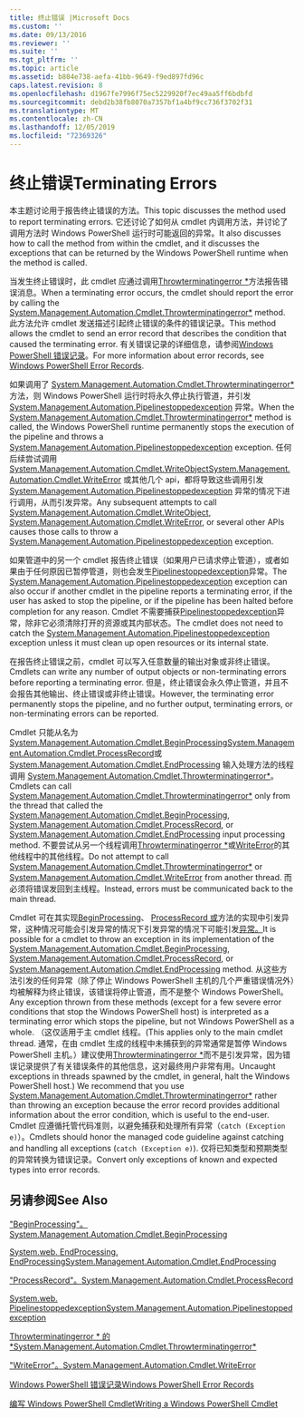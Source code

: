 ```yaml
---
title: 终止错误 |Microsoft Docs
ms.custom: ''
ms.date: 09/13/2016
ms.reviewer: ''
ms.suite: ''
ms.tgt_pltfrm: ''
ms.topic: article
ms.assetid: b804e738-aefa-41bb-9649-f9ed897fd96c
caps.latest.revision: 8
ms.openlocfilehash: d1967fe7996f75ec5229920f7ec49aa5ff6bdbfd
ms.sourcegitcommit: debd2b38fb8070a7357bf1a4bf9cc736f3702f31
ms.translationtype: MT
ms.contentlocale: zh-CN
ms.lasthandoff: 12/05/2019
ms.locfileid: "72369326"
---
```

# <a name="terminating-errors"></a><span data-ttu-id="a9947-102">终止错误</span><span class="sxs-lookup"><span data-stu-id="a9947-102">Terminating Errors</span></span>

<span data-ttu-id="a9947-103">本主题讨论用于报告终止错误的方法。</span><span class="sxs-lookup"><span data-stu-id="a9947-103">This topic discusses the method used to report terminating errors.</span></span> <span data-ttu-id="a9947-104">它还讨论了如何从 cmdlet 内调用方法，并讨论了调用方法时 Windows PowerShell 运行时可能返回的异常。</span><span class="sxs-lookup"><span data-stu-id="a9947-104">It also discusses how to call the method from within the cmdlet, and it discusses the exceptions that can be returned by the Windows PowerShell runtime when the method is called.</span></span>

<span data-ttu-id="a9947-105">当发生终止错误时，此 cmdlet 应通过调用[Throwterminatingerror \*](/dotnet/api/System.Management.Automation.Cmdlet.ThrowTerminatingError)方法报告错误消息。</span><span class="sxs-lookup"><span data-stu-id="a9947-105">When a terminating error occurs, the cmdlet should report the error by calling the [System.Management.Automation.Cmdlet.Throwterminatingerror\*](/dotnet/api/System.Management.Automation.Cmdlet.ThrowTerminatingError) method.</span></span> <span data-ttu-id="a9947-106">此方法允许 cmdlet 发送描述引起终止错误的条件的错误记录。</span><span class="sxs-lookup"><span data-stu-id="a9947-106">This method allows the cmdlet to send an error record that describes the condition that caused the terminating error.</span></span> <span data-ttu-id="a9947-107">有关错误记录的详细信息，请参阅[Windows PowerShell 错误记录](./windows-powershell-error-records.md)。</span><span class="sxs-lookup"><span data-stu-id="a9947-107">For more information about error records, see [Windows PowerShell Error Records](./windows-powershell-error-records.md).</span></span>

<span data-ttu-id="a9947-108">如果调用了 [System.Management.Automation.Cmdlet.Throwterminatingerror\*](/dotnet/api/System.Management.Automation.Cmdlet.ThrowTerminatingError) 方法，则 Windows PowerShell 运行时将永久停止执行管道，并引发[System.Management.Automation.Pipelinestoppedexception](/dotnet/api/System.Management.Automation.PipelineStoppedException) 异常。</span><span class="sxs-lookup"><span data-stu-id="a9947-108">When the [System.Management.Automation.Cmdlet.Throwterminatingerror\*](/dotnet/api/System.Management.Automation.Cmdlet.ThrowTerminatingError) method is called, the  Windows PowerShell runtime permanently stops the execution of the pipeline and throws a [System.Management.Automation.Pipelinestoppedexception](/dotnet/api/System.Management.Automation.PipelineStoppedException) exception.</span></span> <span data-ttu-id="a9947-109">任何后续尝试调用 [System.Management.Automation.Cmdlet.WriteObject](/dotnet/api/System.Management.Automation.Cmdlet.WriteObject)[System.Management.Automation.Cmdlet.WriteError](/dotnet/api/System.Management.Automation.Cmdlet.WriteError) 或其他几个 api，都将导致这些调用引发 [System.Management.Automation.Pipelinestoppedexception](/dotnet/api/System.Management.Automation.PipelineStoppedException) 异常的情况下进行调用，从而引发异常。</span><span class="sxs-lookup"><span data-stu-id="a9947-109">Any subsequent attempts to call [System.Management.Automation.Cmdlet.WriteObject](/dotnet/api/System.Management.Automation.Cmdlet.WriteObject), [System.Management.Automation.Cmdlet.WriteError](/dotnet/api/System.Management.Automation.Cmdlet.WriteError), or several other APIs causes those calls to throw a [System.Management.Automation.Pipelinestoppedexception](/dotnet/api/System.Management.Automation.PipelineStoppedException) exception.</span></span>

<span data-ttu-id="a9947-110">如果管道中的另一个 cmdlet 报告终止错误（如果用户已请求停止管道），或者如果由于任何原因已暂停管道，则也会发生[Pipelinestoppedexception](/dotnet/api/System.Management.Automation.PipelineStoppedException)异常。</span><span class="sxs-lookup"><span data-stu-id="a9947-110">The [System.Management.Automation.Pipelinestoppedexception](/dotnet/api/System.Management.Automation.PipelineStoppedException) exception can also occur if another cmdlet in the pipeline reports a terminating error, if the user has asked to stop the pipeline, or if the pipeline has been halted before completion for any reason.</span></span> <span data-ttu-id="a9947-111">Cmdlet 不需要捕获[Pipelinestoppedexception](/dotnet/api/System.Management.Automation.PipelineStoppedException)异常，除非它必须清除打开的资源或其内部状态。</span><span class="sxs-lookup"><span data-stu-id="a9947-111">The cmdlet does not need to catch the [System.Management.Automation.Pipelinestoppedexception](/dotnet/api/System.Management.Automation.PipelineStoppedException) exception unless it must clean up open resources or its internal state.</span></span>

<span data-ttu-id="a9947-112">在报告终止错误之前，cmdlet 可以写入任意数量的输出对象或非终止错误。</span><span class="sxs-lookup"><span data-stu-id="a9947-112">Cmdlets can write any number of output objects or non-terminating errors before reporting a terminating error.</span></span> <span data-ttu-id="a9947-113">但是，终止错误会永久停止管道，并且不会报告其他输出、终止错误或非终止错误。</span><span class="sxs-lookup"><span data-stu-id="a9947-113">However, the terminating error permanently stops the pipeline, and no further output, terminating errors, or non-terminating errors can be reported.</span></span>

<span data-ttu-id="a9947-114">Cmdlet 只能从名为 [System.Management.Automation.Cmdlet.BeginProcessing](/dotnet/api/System.Management.Automation.Cmdlet.BeginProcessing)[System.Management.Automation.Cmdlet.ProcessRecord](/dotnet/api/System.Management.Automation.Cmdlet.ProcessRecord)或 [System.Management.Automation.Cmdlet.EndProcessing](/dotnet/api/System.Management.Automation.Cmdlet.EndProcessing) 输入处理方法的线程调用 [System.Management.Automation.Cmdlet.Throwterminatingerror\*](/dotnet/api/System.Management.Automation.Cmdlet.ThrowTerminatingError)。</span><span class="sxs-lookup"><span data-stu-id="a9947-114">Cmdlets can call [System.Management.Automation.Cmdlet.Throwterminatingerror\*](/dotnet/api/System.Management.Automation.Cmdlet.ThrowTerminatingError) only from the thread that called the [System.Management.Automation.Cmdlet.BeginProcessing](/dotnet/api/System.Management.Automation.Cmdlet.BeginProcessing), [System.Management.Automation.Cmdlet.ProcessRecord](/dotnet/api/System.Management.Automation.Cmdlet.ProcessRecord), or [System.Management.Automation.Cmdlet.EndProcessing](/dotnet/api/System.Management.Automation.Cmdlet.EndProcessing) input processing method.</span></span> <span data-ttu-id="a9947-115">不要尝试从另一个线程调用[Throwterminatingerror \*](/dotnet/api/System.Management.Automation.Cmdlet.ThrowTerminatingError)或[WriteError](/dotnet/api/System.Management.Automation.Cmdlet.WriteError)的其他线程中的其他线程。</span><span class="sxs-lookup"><span data-stu-id="a9947-115">Do not attempt to call [System.Management.Automation.Cmdlet.Throwterminatingerror\*](/dotnet/api/System.Management.Automation.Cmdlet.ThrowTerminatingError) or [System.Management.Automation.Cmdlet.WriteError](/dotnet/api/System.Management.Automation.Cmdlet.WriteError) from another thread.</span></span> <span data-ttu-id="a9947-116">而必须将错误发回到主线程。</span><span class="sxs-lookup"><span data-stu-id="a9947-116">Instead, errors must be communicated back to the main thread.</span></span>

<span data-ttu-id="a9947-117">Cmdlet 可在其实现[BeginProcessing](/dotnet/api/System.Management.Automation.Cmdlet.BeginProcessing)、 [ProcessRecord 或](/dotnet/api/System.Management.Automation.Cmdlet.ProcessRecord)方法的实现中引发异常，这种情况可能会引发异常的情况下引发异常的情况下可能引发[异常。](/dotnet/api/System.Management.Automation.Cmdlet.EndProcessing)</span><span class="sxs-lookup"><span data-stu-id="a9947-117">It is possible for a cmdlet to throw an exception in its implementation of the [System.Management.Automation.Cmdlet.BeginProcessing](/dotnet/api/System.Management.Automation.Cmdlet.BeginProcessing), [System.Management.Automation.Cmdlet.ProcessRecord](/dotnet/api/System.Management.Automation.Cmdlet.ProcessRecord), or [System.Management.Automation.Cmdlet.EndProcessing](/dotnet/api/System.Management.Automation.Cmdlet.EndProcessing) method.</span></span> <span data-ttu-id="a9947-118">从这些方法引发的任何异常（除了停止 Windows PowerShell 主机的几个严重错误情况外）均被解释为终止错误，该错误将停止管道，而不是整个 Windows PowerShell。</span><span class="sxs-lookup"><span data-stu-id="a9947-118">Any exception thrown from these methods (except for a few severe error conditions that stop the Windows PowerShell host) is interpreted as a terminating error which stops the pipeline, but not Windows PowerShell as a whole.</span></span> <span data-ttu-id="a9947-119">（这仅适用于主 cmdlet 线程。</span><span class="sxs-lookup"><span data-stu-id="a9947-119">(This applies only to the main cmdlet thread.</span></span> <span data-ttu-id="a9947-120">通常，在由 cmdlet 生成的线程中未捕获到的异常通常是暂停 Windows PowerShell 主机。）建议使用[Throwterminatingerror \*](/dotnet/api/System.Management.Automation.Cmdlet.ThrowTerminatingError)而不是引发异常，因为错误记录提供了有关错误条件的其他信息，这对最终用户非常有用。</span><span class="sxs-lookup"><span data-stu-id="a9947-120">Uncaught exceptions in threads spawned by the cmdlet, in general, halt the Windows PowerShell host.) We recommend that you use [System.Management.Automation.Cmdlet.Throwterminatingerror\*](/dotnet/api/System.Management.Automation.Cmdlet.ThrowTerminatingError) rather than throwing an exception because the error record provides additional information about the error condition, which is useful to the end-user.</span></span> <span data-ttu-id="a9947-121">Cmdlet 应遵循托管代码准则，以避免捕获和处理所有异常（`catch (Exception e)`）。</span><span class="sxs-lookup"><span data-stu-id="a9947-121">Cmdlets should honor the managed code guideline against catching and handling all exceptions (`catch (Exception e)`).</span></span> <span data-ttu-id="a9947-122">仅将已知类型和预期类型的异常转换为错误记录。</span><span class="sxs-lookup"><span data-stu-id="a9947-122">Convert only exceptions of known and expected types into error records.</span></span>

## <a name="see-also"></a><span data-ttu-id="a9947-123">另请参阅</span><span class="sxs-lookup"><span data-stu-id="a9947-123">See Also</span></span>

[<span data-ttu-id="a9947-124">"BeginProcessing"。</span><span class="sxs-lookup"><span data-stu-id="a9947-124">System.Management.Automation.Cmdlet.BeginProcessing</span></span>](/dotnet/api/System.Management.Automation.Cmdlet.BeginProcessing)

[<span data-ttu-id="a9947-125">System.web. EndProcessing. EndProcessing</span><span class="sxs-lookup"><span data-stu-id="a9947-125">System.Management.Automation.Cmdlet.EndProcessing</span></span>](/dotnet/api/System.Management.Automation.Cmdlet.EndProcessing)

[<span data-ttu-id="a9947-126">"ProcessRecord"。</span><span class="sxs-lookup"><span data-stu-id="a9947-126">System.Management.Automation.Cmdlet.ProcessRecord</span></span>](/dotnet/api/System.Management.Automation.Cmdlet.ProcessRecord)

[<span data-ttu-id="a9947-127">System.web. Pipelinestoppedexception</span><span class="sxs-lookup"><span data-stu-id="a9947-127">System.Management.Automation.Pipelinestoppedexception</span></span>](/dotnet/api/System.Management.Automation.PipelineStoppedException)

[<span data-ttu-id="a9947-128">Throwterminatingerror \* 的 \*</span><span class="sxs-lookup"><span data-stu-id="a9947-128">System.Management.Automation.Cmdlet.Throwterminatingerror\*</span></span>](/dotnet/api/System.Management.Automation.Cmdlet.ThrowTerminatingError)

[<span data-ttu-id="a9947-129">"WriteError"。</span><span class="sxs-lookup"><span data-stu-id="a9947-129">System.Management.Automation.Cmdlet.WriteError</span></span>](/dotnet/api/System.Management.Automation.Cmdlet.WriteError)

[<span data-ttu-id="a9947-130">Windows PowerShell 错误记录</span><span class="sxs-lookup"><span data-stu-id="a9947-130">Windows PowerShell Error Records</span></span>](./windows-powershell-error-records.md)

[<span data-ttu-id="a9947-131">编写 Windows PowerShell Cmdlet</span><span class="sxs-lookup"><span data-stu-id="a9947-131">Writing a Windows PowerShell Cmdlet</span></span>](./writing-a-windows-powershell-cmdlet.md)
